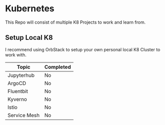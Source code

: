# Kubernetes
This Repo will consist of multiple K8 Projects to work and learn from.

## Setup Local K8
I recommend using OrbStack to setup your own personal local K8 Cluster to work with.

| Topic                                           | Completed |
| ----------------------------------------------- | --------- |
| Jupyterhub                        | No        |
| ArgoCD                           | No        |
| Fluentbit                        | No        |
| Kyverno                              | No        |
| Istio                           | No        |
| Service Mesh                                    | No        |

